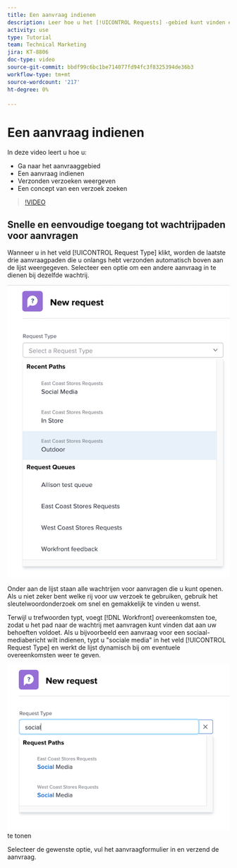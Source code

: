 ```yaml
---
title: Een aanvraag indienen
description: Leer hoe u het [!UICONTROL Requests] -gebied kunt vinden en een aanvraag kunt indienen. Leer vervolgens hoe u verzonden verzoeken en ontwerpverzoeken kunt bekijken.
activity: use
type: Tutorial
team: Technical Marketing
jira: KT-8806
doc-type: video
source-git-commit: bbdf99c6bc1be714077fd94fc3f8325394de36b3
workflow-type: tm+mt
source-wordcount: '217'
ht-degree: 0%

---
```


# Een aanvraag indienen

In deze video leert u hoe u:

* Ga naar het aanvraaggebied
* Een aanvraag indienen
* Verzonden verzoeken weergeven
* Een concept van een verzoek zoeken

>[!VIDEO](https://video.tv.adobe.com/v/336092/?quality=12&learn=on&enablevpops=1)

## Snelle en eenvoudige toegang tot wachtrijpaden voor aanvragen

Wanneer u in het veld [!UICONTROL Request Type] klikt, worden de laatste drie aanvraagpaden die u onlangs hebt verzonden automatisch boven aan de lijst weergegeven. Selecteer een optie om een andere aanvraag in te dienen bij dezelfde wachtrij.

![&#x200B; het menu dat van het Type van verzoek toont lijst van recente verzoekwegen &#x200B;](assets/collaborator-fundamentals-1.png)

Onder aan de lijst staan alle wachtrijen voor aanvragen die u kunt openen. Als u niet zeker bent welke rij voor uw verzoek te gebruiken, gebruik het sleutelwoordonderzoek om snel en gemakkelijk te vinden u wenst.

Terwijl u trefwoorden typt, voegt [!DNL Workfront] overeenkomsten toe, zodat u het pad naar de wachtrij met aanvragen kunt vinden dat aan uw behoeften voldoet. Als u bijvoorbeeld een aanvraag voor een sociaal-mediabericht wilt indienen, typt u &quot;sociale media&quot; in het veld [!UICONTROL Request Type] en werkt de lijst dynamisch bij om eventuele overeenkomsten weer te geven.

![&#x200B; het menu van het Type van verzoek met een woord dat op het gebied wordt getypt om recente verzoekwegen &#x200B;](assets/collaborator-fundamentals-2.png) te tonen

Selecteer de gewenste optie, vul het aanvraagformulier in en verzend de aanvraag.

<!--
Learn more
Requests area overview
Create and submit Workfront requests
Guides
Make a work request
-->
